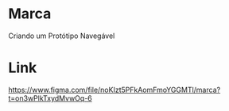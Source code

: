 # Marca

Criando um Protótipo Navegável

# Link
https://www.figma.com/file/noKIzt5PFkAomFmoYGGMTl/marca?t=on3wPlkTxydMvwOq-6
